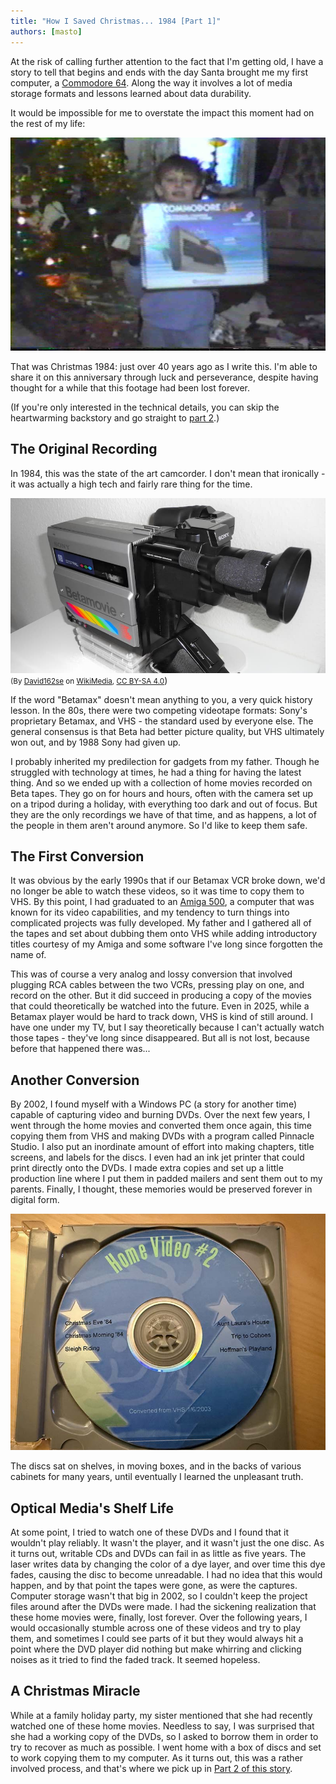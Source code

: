```yaml
---
title: "How I Saved Christmas... 1984 [Part 1]"
authors: [masto]
---
```


At the risk of calling further attention to the fact that I'm getting old, I
have a story to tell that begins and ends with the day Santa brought me my first
computer, a [Commodore 64](https://en.wikipedia.org/wiki/Commodore_64). Along
the way it involves a lot of media storage formats and lessons learned about
data durability.

<!-- truncate -->

It would be impossible for me to overstate the impact this moment had on the
rest of my life:

![A smiling nine year old boy in front of a Christmas tree holding a Commodore 64 box](a_computer.jpg)

That was Christmas 1984: just over 40 years ago as I write this. I'm able to
share it on this anniversary through luck and perseverance, despite having
thought for a while that this footage had been lost forever.

(If you're only interested in the technical details, you can skip the
heartwarming backstory and go straight to [part 2](./part2.md).)

## The Original Recording

In 1984, this was the state of the art camcorder. I don't mean that ironically -
it was actually a high tech and fairly rare thing for the time.

![Sony Betamovie camcorder](betamovie_wikipedia.jpg) <small>(By <a
href="https://commons.wikimedia.org/wiki/User:David162se">David162se</a> on <a
href="https://commons.wikimedia.org/wiki/File:Sony_Betamovie_BMC-100P_2nd_view_(retouched_filtered).jpg">WikiMedia</a>,
<a href="https://creativecommons.org/licenses/by-sa/4.0/legalcode" rel="license">CC
BY-SA 4.0</a></small>)

If the word "Betamax" doesn't mean anything to you, a very quick history lesson.
In the 80s, there were two competing videotape formats: Sony's proprietary
Betamax, and VHS - the standard used by everyone else. The general consensus is
that Beta had better picture quality, but VHS ultimately won out, and by 1988
Sony had given up.

I probably inherited my predilection for gadgets from my father. Though he
struggled with technology at times, he had a thing for having the latest thing.
And so we ended up with a collection of home movies recorded on Beta tapes. They
go on for hours and hours, often with the camera set up on a tripod during a
holiday, with everything too dark and out of focus. But they are the only
recordings we have of that time, and as happens, a lot of the people in them
aren't around anymore. So I'd like to keep them safe.

## The First Conversion

It was obvious by the early 1990s that if our Betamax VCR broke down, we'd no
longer be able to watch these videos, so it was time to copy them to VHS. By
this point, I had graduated to an
[Amiga 500](https://en.wikipedia.org/wiki/Amiga_500), a computer that was known
for its video capabilities, and my tendency to turn things into complicated
projects was fully developed. My father and I gathered all of the tapes and set
about dubbing them onto VHS while adding introductory titles courtesy of my
Amiga and some software I've long since forgotten the name of.

This was of course a very analog and lossy conversion that involved plugging RCA
cables between the two VCRs, pressing play on one, and record on the other. But
it did succeed in producing a copy of the movies that could theoretically be
watched into the future. Even in 2025, while a Betamax player would be hard to
track down, VHS is kind of still around. I have one under my TV, but I say
theoretically because I can't actually watch those tapes - they've long since
disappeared. But all is not lost, because before that happened there was...

## Another Conversion

By 2002, I found myself with a Windows PC (a story for another time) capable of
capturing video and burning DVDs. Over the next few years, I went through the
home movies and converted them once again, this time copying them from VHS and
making DVDs with a program called Pinnacle Studio. I also put an inordinate
amount of effort into making chapters, title screens, and labels for the discs.
I even had an ink jet printer that could print directly onto the DVDs. I made
extra copies and set up a little production line where I put them in padded
mailers and sent them out to my parents. Finally, I thought, these memories
would be preserved forever in digital form.

![A homemade DVD labeled Home Video #2 and listing various Christmas videos](xmas_dvd.jpg)

The discs sat on shelves, in moving boxes, and in the backs of various cabinets
for many years, until eventually I learned the unpleasant truth.

## Optical Media's Shelf Life

At some point, I tried to watch one of these DVDs and I found that it wouldn't
play reliably. It wasn't the player, and it wasn't just the one disc. As it
turns out, writable CDs and DVDs can fail in as little as five years. The laser
writes data by changing the color of a dye layer, and over time this dye fades,
causing the disc to become unreadable. I had no idea that this would happen, and
by that point the tapes were gone, as were the captures. Computer storage wasn't
that big in 2002, so I couldn't keep the project files around after the DVDs
were made. I had the sickening realization that these home movies were, finally,
lost forever. Over the following years, I would occasionally stumble across one
of these videos and try to play them, and sometimes I could see parts of it but
they would always hit a point where the DVD player did nothing but make whirring
and clicking noises as it tried to find the faded track. It seemed hopeless.

## A Christmas Miracle

While at a family holiday party, my sister mentioned that she had recently
watched one of these home movies. Needless to say, I was surprised that she had
a working copy of the DVDs, so I asked to borrow them in order to try to recover
as much as possible. I went home with a box of discs and set to work copying
them to my computer. As it turns out, this was a rather involved process, and
that's where we pick up in [Part 2 of this story](./part2.md).
